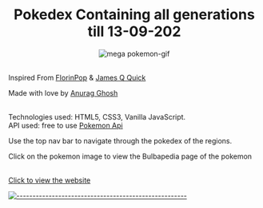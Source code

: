 <h1 align="center">Pokedex Containing all generations till 13-09-202</h1>
<p align="center"><img src="https://lh3.googleusercontent.com/yDjwoJy62bD8Io01jew7O8A-B_DlqRaRPWCLXjlSdv4nssJzAJxOGELP0PJXPc2zmcZMy-uIU888COTf017GbIdDz9Cs0btREwra=w393" alt="mega pokemon-gif"/></p>
<br>Inspired From <a href="https://www.youtube.com/watch?v=XL68br6JyYs" target="_blank">FlorinPop</a> & <a href="https://www.youtube.com/watch?v=T-VQUKeSU1w" target="_blank">James Q Quick</a><p>
<p> Made with love by <a href="https://www.linkedin.com/in/anurag-g-a01531198/" target="_blank">Anurag Ghosh</a></p>
<br>Technologies used: HTML5, CSS3, Vanilla JavaScript.
<br>API used: free to use <a href="https://pokeapi.co/" target="_blank">Pokemon Api</a><p>
<p>Use the top nav bar to navigate through the pokedex of the regions.</p>
<p>Click on the pokemon image to view the Bulbapedia page of the pokemon</p>
<br/>
<a href="https://anu26092002.github.io/pokedex/" target="_blank">Click to view the website</a>

[![-----------------------------------------------------](https://raw.githubusercontent.com/andreasbm/readme/master/assets/lines/colored.png)](#-built-using-a-name--built_usinga)

